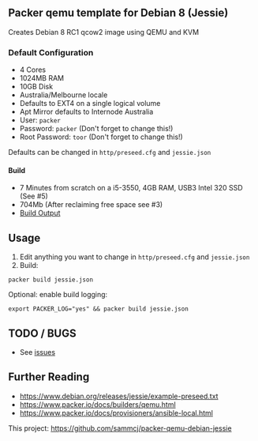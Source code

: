 ## Packer qemu template for Debian 8 (Jessie)
Creates Debian 8 RC1 qcow2 image using QEMU and KVM

### Default Configuration
* 4 Cores
* 1024MB RAM
* 10GB Disk
* Australia/Melbourne locale
* Defaults to EXT4 on a single logical volume
* Apt Mirror defaults to Internode Australia
* User: `packer`
* Password: `packer` (Don't forget to change this!)
* Root Password: `toor` (Don't forget to change this!)

Defaults can be changed in `http/preseed.cfg` and `jessie.json`

#### Build
* 7 Minutes from scratch on a i5-3550, 4GB RAM, USB3 Intel 320 SSD (See #5)
* 704Mb (After reclaiming free space see #3)
* [Build Output](build_output.log)

## Usage
1. Edit anything you want to change in `http/preseed.cfg` and `jessie.json`
2. Build:
```
packer build jessie.json
```
Optional: enable build logging:
```
export PACKER_LOG="yes" && packer build jessie.json
```

## TODO / BUGS
* See [issues](https://github.com/sammcj/packer-qemu-debian-jessie/issues)

## Further Reading

* https://www.debian.org/releases/jessie/example-preseed.txt
* https://www.packer.io/docs/builders/qemu.html
* https://www.packer.io/docs/provisioners/ansible-local.html

This project: https://github.com/sammcj/packer-qemu-debian-jessie
